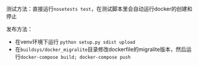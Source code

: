 测试方法：直接运行`nosetests test`，在测试脚本里会自动运行docker的创建和停止

发布方法：
 * 在venv环境下运行 `python setup.py sdist upload`
 * 在`buildsys/docker_migralite`目录修改dockerfile的migralite版本，然后运行`docker-compose build; docker-compose push`
